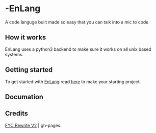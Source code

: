 # -EnLang
A code languge built made so easy that you can talk into a mic to code.

## How it works
EnLang uses a python3 backend to make sure it works on all unix based systems.

## Getting started
To get started with [EnLang](https://github.com/HttpAnimation/-EnLang) read [here](https://github.com/HttpAnimation/-EnLang/blob/main/Making%20a%20new%20project/README.md) to make your starting project.

## Documation

## Credits
[FYC Rewrite V2](https://github.com/HttpAnimation/FYC-Rewrite-V2) | gh-pages.